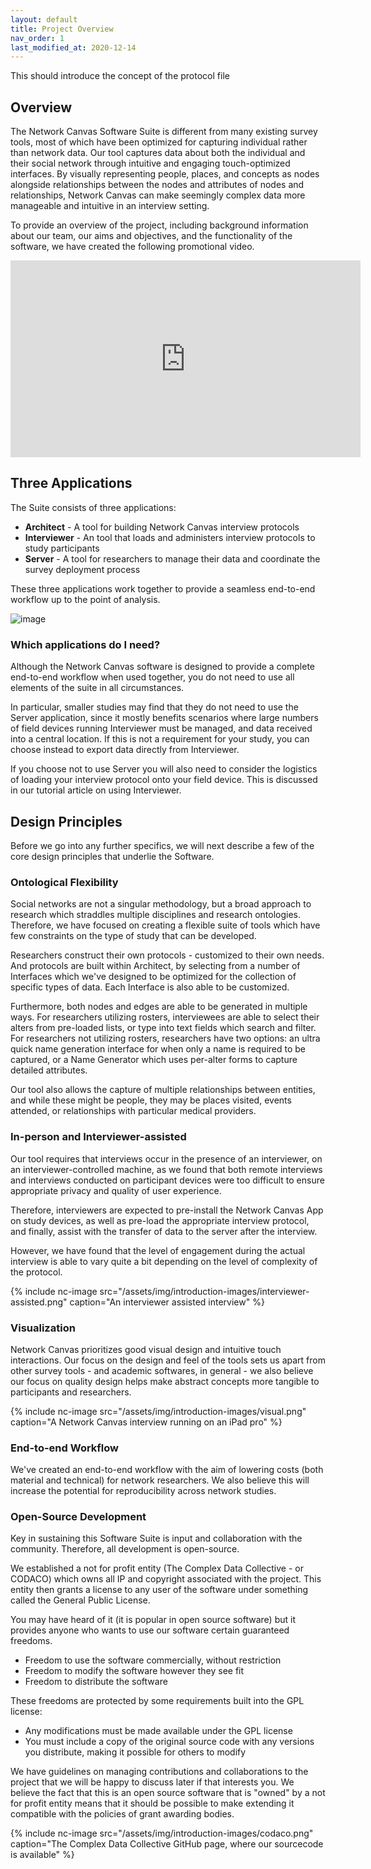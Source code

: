```yaml
---
layout: default
title: Project Overview
nav_order: 1
last_modified_at: 2020-12-14
---
```


This should introduce the concept of the protocol file
 
## Overview

The Network Canvas Software Suite is different from many existing survey tools, most of which have been optimized for capturing individual rather than network data. Our tool captures data about both the individual and their social network through intuitive and engaging touch-optimized interfaces. By visually representing people, places, and concepts as nodes alongside relationships between the nodes and attributes of nodes and relationships, Network Canvas can make seemingly complex data more manageable and intuitive in an interview setting.

To provide an overview of the project, including background information about our team, our aims and objectives, and the functionality of the software, we have created the following promotional video.

<iframe width="560" height="315" src="https://www.youtube.com/embed/XzfE6j-LnII" frameborder="0" allowfullscreen style="margin: 0 auto; display: block"></iframe>

## Three Applications

The Suite consists of three applications:

- **Architect** - A tool for building Network Canvas interview protocols
- **Interviewer** - An tool that loads and administers interview protocols to study participants
- **Server** - A tool for researchers to manage their data and coordinate the survey deployment process

These three applications work together to provide a seamless end-to-end workflow up to the point of analysis.

![image](/assets/img/introduction-images/workflow@2x.png)

### Which applications do I need?

Although the Network Canvas software is designed to provide a complete end-to-end workflow when used together, you do not need to use all elements of the suite in all circumstances.

In particular, smaller studies may find that they do not need to use the Server application, since it mostly benefits scenarios where large numbers of field devices running Interviewer must be managed, and data received into a central location. If this is not a requirement for your study, you can choose instead to export data directly from Interviewer.

If you choose not to use Server you will also need to consider the logistics of loading your interview protocol onto your field device. This is discussed in our tutorial article on using Interviewer.

## Design Principles

Before we go into any further specifics, we will next describe a few of the core design principles that underlie the Software.

### Ontological Flexibility

Social networks are not a singular methodology, but a broad approach to research which straddles multiple disciplines and research ontologies. Therefore, we have focused on creating a flexible suite of tools which have few constraints on the type of study that can be developed.  

Researchers construct their own protocols - customized to their own needs. And protocols are built within Architect, by selecting from a number of Interfaces which we've designed to be optimized for the collection of specific types of data. Each Interface is also able to be customized.  

Furthermore, both nodes and edges are able to be generated in multiple ways. For researchers utilizing rosters, interviewees are able to select their alters from pre-loaded lists, or type into text fields which search and filter. For researchers not utilizing rosters, researchers have two options: an ultra quick name generation interface for when only a name is required to be captured, or a Name Generator which uses per-alter forms to capture detailed attributes.

Our tool also allows the capture of multiple relationships between entities, and while these might be people, they may be places visited, events attended, or relationships with particular medical providers.

### In-person and Interviewer-assisted

Our tool requires that interviews occur in the presence of an interviewer, on an interviewer-controlled machine, as we found that both remote interviews and interviews conducted on participant devices were too difficult to ensure appropriate privacy and quality of user experience.

Therefore, interviewers are expected to pre-install the Network Canvas App on study devices, as well as pre-load the appropriate interview protocol, and finally, assist with the transfer of data to the server after the interview. 

However, we have found that the level of engagement during the actual interview is able to vary quite a bit depending on the level of complexity of the protocol. 

{% include nc-image src="/assets/img/introduction-images/interviewer-assisted.png" caption="An interviewer assisted interview" %}

### Visualization

Network Canvas prioritizes good visual design and intuitive touch interactions. Our focus on the design and feel of the tools sets us apart from other survey tools - and academic softwares, in general - we also believe our focus on quality design helps make abstract concepts more tangible to participants and researchers.

{% include nc-image src="/assets/img/introduction-images/visual.png" caption="A Network Canvas interview running on an iPad pro" %}

### End-to-end Workflow

We've created an end-to-end workflow with the aim of lowering costs (both material and technical) for network researchers. We also believe this will increase the potential for reproducibility across network studies.

### Open-Source Development

Key in sustaining this Software Suite is input and collaboration with the community. Therefore, all development is open-source. 

We established a not for profit entity (The Complex Data Collective - or CODACO) which owns all IP and copyright associated with the project. This entity then grants a license to any user of the software under something called the General Public License.

You may have heard of it (it is popular in open source software) but it provides anyone who wants to use our software certain guaranteed freedoms.

* Freedom to use the software commercially, without restriction
* Freedom to modify the software however they see fit
* Freedom to distribute the software

These freedoms are protected by some requirements built into the GPL license:

* Any modifications must be made available under the GPL license
* You must include a copy of the original source code with any versions you distribute, making it possible for others to modify

We have guidelines on managing contributions and collaborations to the project that we will be happy to discuss later if that interests you. We believe the fact that this is an open source software that is "owned" by a not for profit entity means that it should be possible to make extending it compatible with the policies of grant awarding bodies.

{% include nc-image src="/assets/img/introduction-images/codaco.png" caption="The Complex Data Collective GitHub page, where our sourcecode is available" %}

